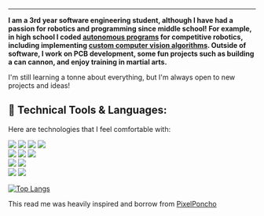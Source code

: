 <hr/>
<p><b>I am a 3rd year software engineering student, although I have had a passion for robotics and programming since middle school! For example, in high school I coded <a href="https://github.com/thesixtium/FTC_Stuff/tree/main/FTC%202019-2020%20Skystone%20Competitive%20Codes">autonomous programs</a> for competitive robotics, including implementing <a href="https://github.com/thesixtium/FTC_Stuff/blob/main/FTC%202019-2020%20Skystone%20Other%20Codes/VisionCodeCopyAndPaste.java">custom computer vision algorithms</a>. Outside of software, I work on PCB development, some fun projects such as building a can cannon, and enjoy training in martial arts.
</b></p>
<p>
  I'm still learning a tonne about everything, but I'm always open to new projects and ideas!   
</p>

<!-- <hr/> -->
<h2>🔧 Technical Tools & Languages:</h2>
<p>Here are technologies that I feel comfortable with:</p>

![](https://img.shields.io/badge/Code-C/C++-informational?style=flat&logo=cplusplus&logoColor=white&color=31C6B4)
![](https://img.shields.io/badge/Code-Java-informational?style=flat&logo=java&logoColor=white&color=31C6B4)
![](https://img.shields.io/badge/Code-Python-informational?style=flat&logo=python&logoColor=white&color=31C6B4)
![](https://img.shields.io/badge/Code-Cobol-informational?style=flat&logo=cobol&logoColor=white&color=31C6B4)
<br/>
![](https://img.shields.io/badge/Style-CSS-informational?style=flat&logo=css3&logoColor=white&color=EF476F)
![](https://img.shields.io/badge/Style-Sass-informational?style=flat&logo=Sass&logoColor=white&color=EF476F)
![](https://img.shields.io/badge/Style-Bootstrap-informational?style=flat&logo=Bootstrap&logoColor=white&color=EF476F)
<br/>
![](https://img.shields.io/badge/OS-Windows-informational?style=flat&logo=Windows&logoColor=white&color=FFD166)
![](https://img.shields.io/badge/OS-Ubuntu-informational?style=flat&logo=Ubuntu&logoColor=white&color=FFD166)
<br/>
![](https://img.shields.io/badge/Tools-Gimp-informational?style=flat&logo=Gimp&logoColor=white&color=C07EBC)
![](https://img.shields.io/badge/Tools-Git-informational?style=flat&logo=Git&logoColor=white&color=C07EBC)

[![Top Langs](https://github-readme-stats.vercel.app/api/top-langs/?username=thesixtium&layout=compact&langs_count=10)](https://github.com/anuraghazra/github-readme-stats)

<p>
  This read me was heavily inspired and borrow from <a href="https://github.com/PixelPoncho">PixelPoncho</a> 
</p>
